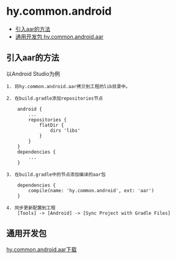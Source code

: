 # hy.common.android


* [引入aar的方法](#引入aar的方法)
* [通用开发包 hy.common.android.aar](#通用开发包)



引入aar的方法
------
以Android Studio为例

    1. 将hy.common.android.aar拷贝到工程的lib目录中。

    2. 在build.gradle添加repositories节点
```
    android {
        ...
        repositories {
            flatDir {
                dirs 'libs'
            }
        }
    }
    dependencies {
        ...
    }
```

    3. 在build.gradle中的节点添加编译的aar包
```
    dependencies {
        compile(name: 'hy.common.android', ext: 'aar')
    }
```

    4. 同步更新配置到工程
        [Tools] -> [Android] -> [Sync Project with Gradle Files]



通用开发包
------
[hy.common.android.aar下载](hy.common.android.aar)